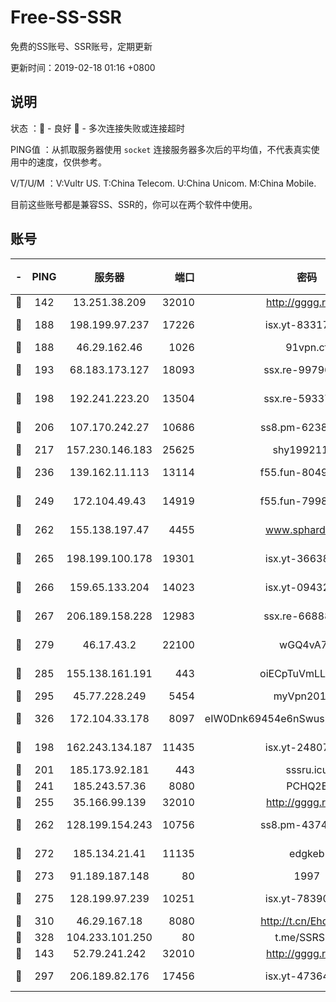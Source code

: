 # Free-SS-SSR

免费的SS账号、SSR账号，定期更新

更新时间：2019-02-18 01:16 +0800

## 说明

状态     ：🙂 - 良好 🙁 - 多次连接失败或连接超时

PING值   ：从抓取服务器使用 `socket` 连接服务器多次后的平均值，不代表真实使用中的速度，仅供参考。

V/T/U/M  ：V:Vultr US. T:China Telecom. U:China Unicom. M:China Mobile.

目前这些账号都是兼容SS、SSR的，你可以在两个软件中使用。

## 账号

|-|PING|服务器|端口|密码|加密方式|区域|V/T/U/M|
|:----:|:----:|:-----:|-----:|:----:|:----:|:----:|:----:|
|🙂|142|13.251.38.209|32010|http://gggg.rocks|chacha20|SG|9↓/9↑/8↑/9↑|
|🙂|188|198.199.97.237|17226|isx.yt-83317505|aes-256-cfb|US|6↑/7↑/7↑/7↑|
|🙂|188|46.29.162.46|1026|91vpn.cf|rc4-md5|RU|9↑/10↑/10↑/10↑|
|🙂|193|68.183.173.127|18093|ssx.re-99796955|aes-256-cfb|US|10↑/10↑/10↑/10↑|
|🙂|198|192.241.223.20|13504|ssx.re-59337891|aes-256-cfb|US|10↑/10↑/10↑/10↑|
|🙂|206|107.170.242.27|10686|ss8.pm-62386550|aes-256-cfb|US|10↑/10↑/10↑/10↑|
|🙂|217|157.230.146.183|25625|shy19921124|rc4-md5|US|10↑/10↑/10↑/10↑|
|🙂|236|139.162.11.113|13114|f55.fun-80490883|aes-256-cfb|SG|10↑/10↑/10↑/10↑|
|🙂|249|172.104.49.43|14919|f55.fun-79987734|aes-256-cfb|SG|10↑/10↑/10↑/10↑|
|🙂|262|155.138.197.47|4455|www.sphard.com|aes-256-cfb|US|7↑/9↑/8↑/10↑|
|🙂|265|198.199.100.178|19301|isx.yt-36638945|aes-256-cfb|US|6↑/7↑/7↑/7↑|
|🙂|266|159.65.133.204|14023|isx.yt-09432950|aes-256-cfb|SG|6↑/7↑/7↑/7↑|
|🙂|267|206.189.158.228|12983|ssx.re-66888267|aes-256-cfb|SG|10↑/10↑/10↑/10↑|
|🙂|279|46.17.43.2|22100|wGQ4vA7D|aes-256-gcm|RU|6↑/10↑/10↑/10↑|
|🙂|285|155.138.161.191|443|oiECpTuVmLLxk4Ts|aes-256-cfb|US|9↑/10↑/10↑/10↑|
|🙂|295|45.77.228.249|5454|myVpn2019[]|rc4-md5|GB|10↑/10↑/10↑/10↑|
|🙂|326|172.104.33.178|8097|eIW0Dnk69454e6nSwuspv9DmS201tQ0D|aes-256-cfb|SG|10↑/10↑/10↑/10↑|
|🙂|198|162.243.134.187|11435|isx.yt-24807418|aes-256-cfb|US|6↑/7↑/7↑/7↑|
|🙂|201|185.173.92.181|443|sssru.icu|rc4-md5|RU|10↑/9↑/9↑/10↑|
|🙂|241|185.243.57.36|8080|PCHQ2E|rc4-md5|US|10↑/10↑/10↑/10↑|
|🙂|255|35.166.99.139|32010|http://gggg.rocks|chacha20|US|10↑/10↑/10↑/10↑|
|🙂|262|128.199.154.243|10756|ss8.pm-43747025|aes-256-cfb|SG|10↑/10↑/10↑/10↑|
|🙂|272|185.134.21.41|11135|edgkeb|aes-256-cfb|GB|10↑/10↑/10↑/10↑|
|🙂|273|91.189.187.148|80|1997|chacha20|US|9↑/9↑/9↑/9↑|
|🙂|275|128.199.97.239|10251|isx.yt-78390811|aes-256-cfb|SG|6↑/7↑/7↑/7↑|
|🙂|310|46.29.167.18|8080|http://t.cn/EhdmTxe|rc4-md5|RU|10↑/10↑/10↑/10↑|
|🙂|328|104.233.101.250|80|t.me/SSRSUB|rc4-md5|CA|10↑/10↑/10↑/10↑|
|🙂|143|52.79.241.242|32010|http://gggg.rocks|chacha20|KR|9↑/9↑/9↑/9↑|
|🙂|297|206.189.82.176|17456|isx.yt-47364283|aes-256-cfb|SG|6↑/7↑/7↑/7↑|
